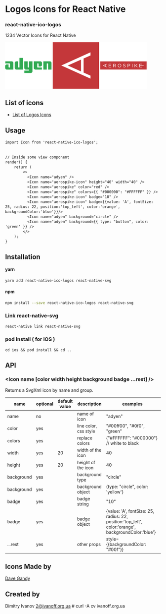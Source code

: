 # Logos Icons for React Native

### react-native-ico-logos

1234 Vector Icons for React Native

<img src="./static/adyen.png" alt="adyen" width="150" height="150"> <img src="./static/aerospike-icon.png" alt="aerospike-icon" width="150" height="150"> <img src="./static/aerospike.png" alt="aerospike" width="150" height="150">

## List of icons

- [List of Logos Icons](http://ico.simpleness.org/pack/logos)

## Usage

```
import Icon from 'react-native-ico-logos';


// Inside some view component
render() {
    return (
        <>
          <Icon name="adyen" />
          <Icon name="aerospike-icon" height="40" width="40" />
          <Icon name="aerospike" color="red" />
          <Icon name="aerospike" colors={{ "#000000": "#FFFFFF" }} />
          <Icon name="aerospike-icon" badge="10" />
          <Icon name="aerospike-icon" badge={{value: 'A', fontSize: 25, radius: 22, position:'top_left', color:'orange', backgroundColor:'blue'}}/>
          <Icon name="adyen" background="circle" />
          <Icon name="adyen" background={{ type: "button", color: 'green' }} />
        </>
    );
}

```

## Installation

#### yarn

```bash
yarn add react-native-ico-logos react-native-svg
```

#### npm

```bash
npm install --save react-native-ico-logos react-native-svg
```

### Link react-native-svg

```bash
react-native link react-native-svg
```

### pod install ( for iOS )

```
cd ios && pod install && cd ..
```

## API

### <Icon name [color width height background badge ...rest] />

Returns a SvgXml icon by name and group.

 name | optional | default value | description | examples
------|----------|---------------|-------------|---------
name | no |  | name of icon | "adyen"
color | yes | | line color, css style | "#00ff00", "#0f0", "green"
colors | yes | | replace colors | {"#FFFFFF": "#000000"} // white to black
width | yes | 20 | width of the icon | 40
height | yes | 20 | height of the icon | 40
background | yes | | background type | "circle"
background | yes | | background object | {type: "circle", color: 'yellow'}
badge | yes | | badge string | "10"
badge | yes | | badge object | {value: 'A', fontSize: 25, radius: 22, position:'top_left', color:'orange', backgroundColor:'blue'}
...rest | yes | | other props | style={{backgroundColor: "#00f"}}

## Icons Made by

[Dave Gandy](https://www.flaticon.com/authors/dave-gandy)

## Created by

Dimitry Ivanov <2@ivanoff.org.ua> # curl -A cv ivanoff.org.ua
